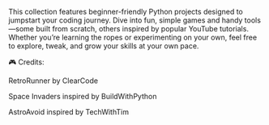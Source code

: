 This collection features beginner-friendly Python projects designed to jumpstart your coding journey. Dive into fun, simple games and handy tools—some built from scratch, others inspired by popular YouTube tutorials. Whether you’re learning the ropes or experimenting on your own, feel free to explore, tweak, and grow your skills at your own pace.

🎮 Credits:

RetroRunner by ClearCode

Space Invaders inspired by BuildWithPython

AstroAvoid inspired by TechWithTim
